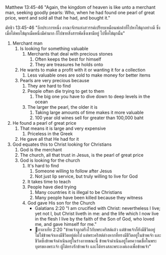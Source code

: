 
Matthew 13:45-46 "Again, the kingdom of heaven is like unto a merchant man, seeking goodly pearls: Who, when he had found one pearl of great price, went and sold all that he had, and bought it."

มัทธิว 13:45-46 "อีกประการหนึ่ง อาณาจักรแห่งสวรรค์เปรียบเหมือนพ่อค้าที่ไปหาไข่มุกอย่างดี ซึ่งเมื่อได้พบไข่มุกเม็ดหนึ่งมีค่ามาก ก็ไปขายสิ่งสารพัดซึ่งเขามีอยู่ ไปซื้อไข่มุกนั้น"

1. Merchant man
    1. Is looking for something valuable
        1. Merchants that deal with precious stones
            1. Often keeps the best for himself
            2. They are treasures he holds onto
    2. He wants to make a profit with it or wanting it for a collection
        1. Less valuable ones are sold to make money for better items
    3. Pearls are very precious because
        1. They are hard to find
        2. People often die trying to get to them
            1. The big one you have to dive down to deep levels in the ocean
        3. The larger the pearl, the older it is
            1. Taking large amounts of time makes it more valuable
            2. 100 year old wines sell for greater than 100,000 baht
2. He found a pearl of great price
    1. That means it is large and very expensive
        1. Priceless in the Greek
    2. He gave all that He had for it
3. God equates this to Christ looking for Christians
    1. God is the merchant
    2. The church, all that trust in Jesus, is the pearl of great price
    3. God is looking for the church
        1. It's hard to find
            1. Someone willing to follow after Jesus
            2. Not just lip service, but truly willing to live for God
        2. It takes time to teach
        3. People have died trying
            1. Many countries it is illegal to be Christians
            2. Many people have been killed because they witness
        4. God gave His son for the Church
            - Galatians 2:20 "I am crucified with Christ: nevertheless I live; yet not I, but Christ liveth in me: and the life which I now live in the flesh I live by the faith of the Son of God, who loved me, and gave himself for me."
            - กาลาเทีย 2:20 "ข้าพเจ้าถูกตรึงไว้กับพระคริสต์แล้ว แต่ข้าพเจ้าก็ยังมีชีวิตอยู่ ไม่ใช่ข้าพเจ้าเองมีชีวิตอยู่ต่อไป แต่พระคริสต์ต่างหากที่ทรงมีชีวิตอยู่ในข้าพเจ้า และชีวิตซึ่งข้าพเจ้าดำเนินอยู่ในร่างกายขณะนี้ ข้าพเจ้าดำเนินอยู่โดยความเชื่อในพระบุตรของพระเจ้า ผู้ได้ทรงรักข้าพเจ้า และได้ทรงสละพระองค์เองเพื่อข้าพเจ้า"
